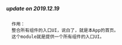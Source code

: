 

##### update on 2019.12.19
      作用：
      整合所有组件的入口UI，说白了，就是本App的首页。
      这个module就是提供一个所有组件的入口UI。